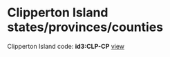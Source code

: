 # Clipperton Island states/provinces/counties
Clipperton Island     code: **id3:CLP-CP**     [view](../export/geojson/medium/id3/clp/cp.geojson)     

